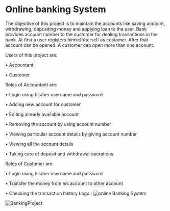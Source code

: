 # Online banking System
The objective of this project is to maintain the accounts like saving account, withdrawing, depositing money and applying loan to the user. Bank provides account number to the customer for dealing transactions in the bank. At first a user registers himself/herself as customer. After that account can be opened. A customer can open more than one account.

Users of this project are:

• Accountant

• Customer

Roles of Accountant are:

• Login using his/her username and password

• Adding new account for customer

• Editing already available account

• Removing the account by using account number

• Viewing particular account details by giving account number

• Viewing all the account details

• Taking care of deposit and withdrawal operations

Roles of Customer are:

• Login using his/her username and password

• Transfer the money from his account to other account

• Checking the transaction history
Logo :
![online Banking System](https://user-images.githubusercontent.com/105916425/213883443-23be5ad9-2f18-49aa-ae15-9654421f646b.png)



![BankingProject](https://user-images.githubusercontent.com/105916425/213883381-86225413-50b5-4b06-a6e1-87f2417fffd5.png)

